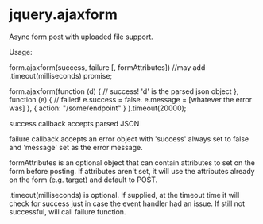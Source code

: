 jquery.ajaxform
===============

Async form post with uploaded file support.

Usage:

  form.ajaxform(success, failure [, formAttributes]) //may add .timeout(milliseconds) promise;

  form.ajaxform(function (d) {
    // success! 'd' is the parsed json object
  }, function (e) {
    // failed! e.success = false. e.message = [whatever the error was]
  }, { action: "/some/endpoint" }
  ).timeout(20000);

  
success callback accepts parsed JSON

failure callback accepts an error object with 'success' always set to false and 'message' set as the error message.

formAttributes is an optional object that can contain attributes to set on the form before posting. If attributes aren't set, it will use the attributes already on the form (e.g. target) and default to POST.
  
.timeout(milliseconds) is optional. If supplied, at the timeout time it will check for success just in case the event handler had an issue. If still not successful, will call failure function.